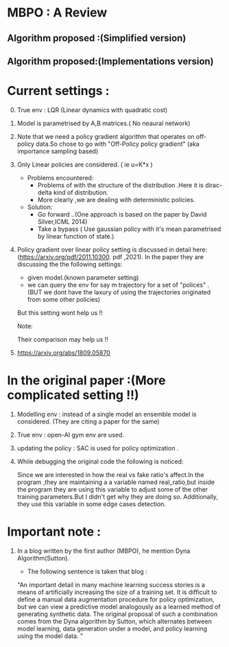 
# MBPO : A Review

## Algorithm proposed :(Simplified version)



## Algorithm proposed:(Implementations version)





# Current settings : 

0. True env : LQR (Linear dynamics with quadratic cost)<br />
1. Model is parametrised by A,B matrices.( No neaural network)<br />
2. Note that we need a policy gradient algorithm that operates on off-policy data.So chose to go with "Off-Policy policy gradient" (aka importance sampling based) <br />
3. Only Linear policies are considered. ( ie u=K*x )<br />
    - Problems encountered:<br />
        - Problems of with the structure of the distribution .Here it is dirac-delta kind of distribution.<br />      
        - More clearly ,we are dealing with deterministic policies.<br />
    - Solution:<br />
        - Go forward ..(One approach is based on the paper by David Silver,ICML 2014)<br />
        - Take a bypass ( Use gaussian policy with it's mean parametrised by linear function of state.) <br />

3. Policy gradient over linear policy setting is discussed in detail here: (https://arxiv.org/pdf/2011.10300.   pdf ,2021).
    In the paper they are discussing the the following settings:<br />
    - given model.(known parameter setting)<br />
    - we can query the env for say m trajectory for a set of "polices" .(BUT we dont have the laxury of using the trajectories originated from some other policies)<br />

    But this setting wont help us !!<br />

    Note:

    Their comparison may help us !!
4. https://arxiv.org/abs/1809.05870<br />


# In the original paper :(More complicated setting !!)

1. Modelling env : instead of a single model an ensemble model is considered. (They are citing a paper for the same)<br />
2. True env : open-AI gym env are used.<br />
2. updating the policy : SAC is used for policy optimization .<br />
3. While debugging the original code the following is noticed:<br />

    Since we are interested in how the real vs fake ratio's affect.In the program ,they are maintaining a a variable named real_ratio,but inside the program they are using this variable to adjust some of the other training parameters.But I didn't get why they are doing so. Additionally, they use this variable in some edge cases detection.

# Important note :

1. In a blog written by the first author (MBPO), he mention Dyna Algorithm(Sutton).<br />

   - The following sentence is taken that blog :<br />

    "An important detail in many machine learning success stories is a means of artificially increasing the size of a training set. It is difficult to define a manual data augmentation procedure for policy optimization, but we can view a predictive model analogously as a learned method of generating synthetic data. The original proposal of such a combination comes from the Dyna algorithm by Sutton, which alternates between model learning, data generation under a model, and policy learning using the model data. "


